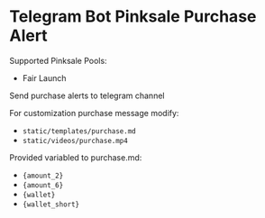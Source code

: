 # Telegram Bot Pinksale Purchase Alert

Supported Pinksale Pools:
- Fair Launch

Send purchase alerts to telegram channel

For customization purchase message modify:
- `static/templates/purchase.md`
- `static/videos/purchase.mp4`

Provided variabled to purchase.md:
- `{amount_2}`
- `{amount_6}`
- `{wallet}`
- `{wallet_short}`